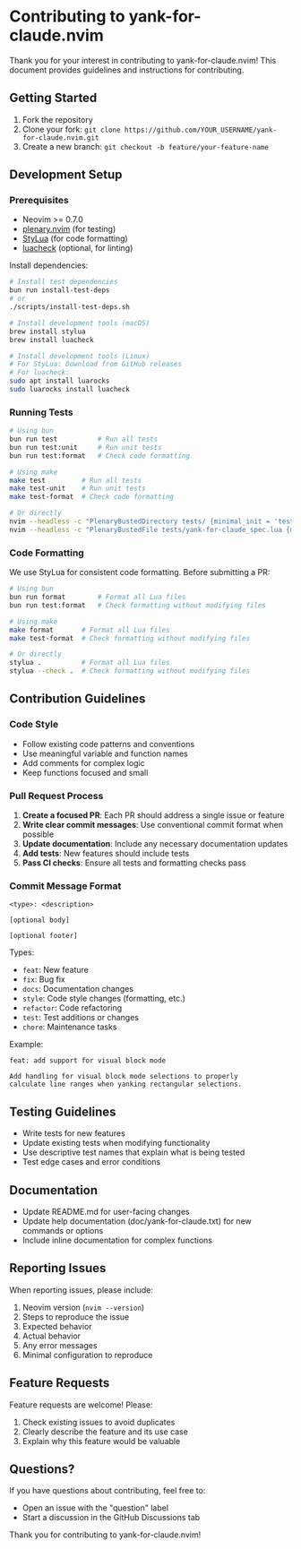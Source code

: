 # Contributing to yank-for-claude.nvim

Thank you for your interest in contributing to yank-for-claude.nvim! This document provides guidelines and instructions for contributing.

## Getting Started

1. Fork the repository
2. Clone your fork: `git clone https://github.com/YOUR_USERNAME/yank-for-claude.nvim.git`
3. Create a new branch: `git checkout -b feature/your-feature-name`

## Development Setup

### Prerequisites

- Neovim >= 0.7.0
- [plenary.nvim](https://github.com/nvim-lua/plenary.nvim) (for testing)
- [StyLua](https://github.com/JohnnyMorganz/StyLua) (for code formatting)
- [luacheck](https://github.com/mpeterv/luacheck) (optional, for linting)

Install dependencies:

```bash
# Install test dependencies
bun run install-test-deps
# or
./scripts/install-test-deps.sh

# Install development tools (macOS)
brew install stylua
brew install luacheck

# Install development tools (Linux)
# For StyLua: Download from GitHub releases
# For luacheck:
sudo apt install luarocks
sudo luarocks install luacheck
```

### Running Tests

```bash
# Using bun
bun run test          # Run all tests
bun run test:unit     # Run unit tests
bun run test:format   # Check code formatting

# Using make
make test         # Run all tests
make test-unit    # Run unit tests
make test-format  # Check code formatting

# Or directly
nvim --headless -c "PlenaryBustedDirectory tests/ {minimal_init = 'tests/minimal_init.vim'}" +q
nvim --headless -c "PlenaryBustedFile tests/yank-for-claude_spec.lua {minimal_init = 'tests/minimal_init.vim'}" +q
```

### Code Formatting

We use StyLua for consistent code formatting. Before submitting a PR:

```bash
# Using bun
bun run format        # Format all Lua files
bun run test:format   # Check formatting without modifying files

# Using make
make format       # Format all Lua files
make test-format  # Check formatting without modifying files

# Or directly
stylua .          # Format all Lua files
stylua --check .  # Check formatting without modifying files
```

## Contribution Guidelines

### Code Style

- Follow existing code patterns and conventions
- Use meaningful variable and function names
- Add comments for complex logic
- Keep functions focused and small

### Pull Request Process

1. **Create a focused PR**: Each PR should address a single issue or feature
2. **Write clear commit messages**: Use conventional commit format when possible
3. **Update documentation**: Include any necessary documentation updates
4. **Add tests**: New features should include tests
5. **Pass CI checks**: Ensure all tests and formatting checks pass

### Commit Message Format

```
<type>: <description>

[optional body]

[optional footer]
```

Types:

- `feat`: New feature
- `fix`: Bug fix
- `docs`: Documentation changes
- `style`: Code style changes (formatting, etc.)
- `refactor`: Code refactoring
- `test`: Test additions or changes
- `chore`: Maintenance tasks

Example:

```
feat: add support for visual block mode

Add handling for visual block mode selections to properly
calculate line ranges when yanking rectangular selections.
```

## Testing Guidelines

- Write tests for new features
- Update existing tests when modifying functionality
- Use descriptive test names that explain what is being tested
- Test edge cases and error conditions

## Documentation

- Update README.md for user-facing changes
- Update help documentation (doc/yank-for-claude.txt) for new commands or options
- Include inline documentation for complex functions

## Reporting Issues

When reporting issues, please include:

1. Neovim version (`nvim --version`)
2. Steps to reproduce the issue
3. Expected behavior
4. Actual behavior
5. Any error messages
6. Minimal configuration to reproduce

## Feature Requests

Feature requests are welcome! Please:

1. Check existing issues to avoid duplicates
2. Clearly describe the feature and its use case
3. Explain why this feature would be valuable

## Questions?

If you have questions about contributing, feel free to:

- Open an issue with the "question" label
- Start a discussion in the GitHub Discussions tab

Thank you for contributing to yank-for-claude.nvim!
